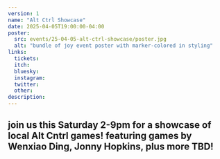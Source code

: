 ```yaml
---
version: 1
name: "Alt Ctrl Showcase"
date: 2025-04-05T19:00:00-04:00
poster:
  src: events/25-04-05-alt-ctrl-showcase/poster.jpg
  alt: "bundle of joy event poster with marker-colored in styling"
links:
  tickets:
  itch:
  bluesky:
  instagram:
  twitter:
  other:
description:
---
```

join us this Saturday 2-9pm for a showcase of local Alt Cntrl games!
featuring games by Wenxiao Ding, Jonny Hopkins, plus more TBD!
---

